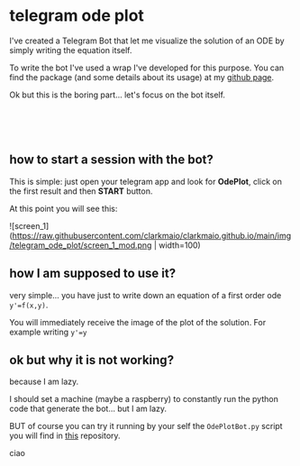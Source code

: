 # telegram ode plot

I've created a Telegram Bot that let me visualize the solution of an ODE by simply writing the equation itself.

To write the bot I've used a wrap I've developed for this purpose. 
You can find the package (and some details about its usage) at my [github page](https://github.com/clarkmaio/TelegramBot).

Ok but this is the boring part... let's focus on the bot itself.

<br><br><br>





## how to start a session with the bot?
This is simple: just open your telegram app and look for **OdePlot**, click on the first result and then **START** button.

At this point you will see this:

![screen_1](https://raw.githubusercontent.com/clarkmaio/clarkmaio.github.io/main/img/telegram_ode_plot/screen_1_mod.png | width=100)





## how I am supposed to use it?
very simple... you have just to write down an equation of a first order ode `y'=f(x,y)`.

You will immediately receive the image of the plot of the solution.
For example writing `y'=y`







## ok but why it is not working?
because I am lazy.

I should set a machine (maybe a raspberry) to constantly run the python code that generate the bot... but I am lazy.

BUT of course you can try it running by your self the `OdePlotBot.py` script you will find in [this](https://github.com/clarkmaio/TelegramBot) repository.

ciao

